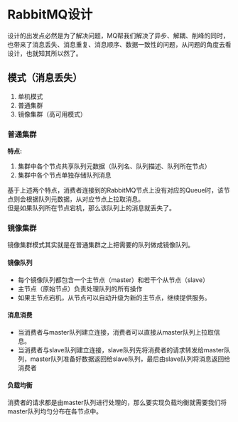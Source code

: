 # RabbitMQ设计

设计的出发点必然是为了解决问题，MQ帮我们解决了异步、解耦、削峰的同时，
也带来了消息丢失、消息重复、消息顺序、数据一致性的问题，从问题的角度去看设计，也就知其所以然了。

## 模式（消息丢失）

1. 单机模式
2. 普通集群
3. 镜像集群（高可用模式）

### 普通集群
**特点:**  
1. 集群中各个节点共享队列元数据（队列名、队列描述、队列所在节点）
2. 集群中各个节点单独存储队列消息

基于上述两个特点，消费者连接到的RabbitMQ节点上没有对应的Queue时，该节点则会根据队列元数据，从对应节点上拉取消息。  
但是如果队列所在节点宕机，那么该队列上的消息就丢失了。

### 镜像集群
镜像集群模式其实就是在普通集群之上把需要的队列做成镜像队列。

#### 镜像队列
- 每个镜像队列都包含一个主节点（master）和若干个从节点（slave）
- 主节点（原始节点）负责处理队列的所有操作
- 如果主节点宕机，从节点可以自动升级为新的主节点，继续提供服务。 

#### 消息消费
- 当消费者与master队列建立连接，消费者可以直接从master队列上拉取信息。
- 当消费者与slave队列建立连接，slave队列先将消费者的请求转发给master队列，master队列准备好数据返回给slave队列，最后由slave队列将消息返回给消费者

#### 负载均衡
消费者的请求都是由master队列进行处理的，那么要实现负载均衡就需要我们将master队列均匀分布在各节点中。